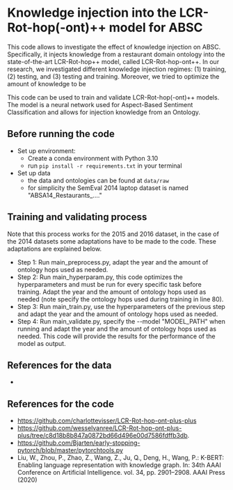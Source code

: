 # Knowledge injection into the LCR-Rot-hop(-ont)++ model for ABSC
This code allows to investigate the effect of knowledge injection on ABSC. Specifically, it injects knowledge from a restaurant domain ontology into the state-of-the-art LCR-Rot-hop++ model, called LCR-Rot-hop-ont++. In our research, we investigated different knowledge injection regimes: (1) training, (2) testing, and (3) testing and training. Moreover, we tried to optimize the amount of knowledge to be 





This code can be used to train and validate LCR-Rot-hop(-ont)++ models. The model is a neural network used for Aspect-Based Sentiment Classification and
allows for injection knowledge from an Ontology. 

## Before running the code
- Set up environment:
  - Create a conda environment with Python 3.10
  - run `pip install -r requirements.txt` in your terminal 
- Set up data
  - the data and ontologies can be found at `data/raw`  
  - for simplicity the SemEval 2014 laptop dataset is named "ABSA14_Restaurants_...."

## Training and validating process
Note that this process works for the 2015 and 2016 dataset, in the case of the 2014 datasets some adaptations have to be made to the code. These adaptations are explained below. 

- Step 1: Run main_preprocess.py, adapt the year and the amount of ontology hops used as needed.
- Step 2: Run main_hyperparam.py, this code optimizes the hyperparameters and must be run for every specific task before training. Adapt the year and the amount of ontology hops 
          used  as needed (note specify the ontology hops used during training in line 80).
- Step 3: Run main_train.py, use the hyperparameters of the previous step and adapt the year and the amount of ontology hops used as needed.
- Step 4: Run main_validate.py, specify the --model "MODEL_PATH" when running and adapt the year and the amount of ontology hops used as needed. This code will provide the results 
          for  the performance of the model as output. 


## References for the data
- 


## References for the code
- https://github.com/charlottevisser/LCR-Rot-hop-ont-plus-plus 
- https://github.com/wesselvanree/LCR-Rot-hop-ont-plus-plus/tree/c8d18b8b847a0872bd66d496e00d7586fdffb3db.
- https://github.com/Bjarten/early-stopping-pytorch/blob/master/pytorchtools.py
- Liu, W., Zhou, P., Zhao, Z., Wang, Z., Ju, Q., Deng, H., Wang, P.: K-BERT: Enabling language representation with knowledge graph. In: 34th AAAI Conference on Artificial Intelligence. vol. 34, pp. 2901–2908. AAAI Press (2020)
